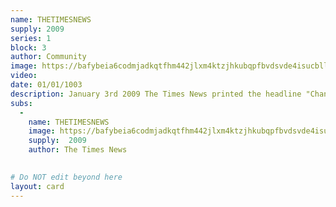 ```yaml
---
name: THETIMESNEWS
supply: 2009
series: 1
block: 3
author: Community
image: https://bafybeia6codmjadkqtfhm442jlxm4ktzjhkubqpfbvdsvde4isucbll7qe.ipfs.nftstorage.link/
video: 
date: 01/01/1003
description: January 3rd 2009 The Times News printed the headline "Chancellor on brink of second bailout for banks". The same message satoshi issued in the genesis block of bitcoin<br><br> This is an evolving piece. Artists in the community make thier own creative iterations of the newspaper cover. The artists iteration is added to the original block and the artists piece is issued individually as a subassest with a supply of 2009 and sent to all holders of the grail, at the time of thier issuance. The remaining supply is then sent to the owner along with the ownership rights of the assest. Contribute your own version - Here
subs: 
  -
    name: THETIMESNEWS
    image: https://bafybeia6codmjadkqtfhm442jlxm4ktzjhkubqpfbvdsvde4isucbll7qe.ipfs.nftstorage.link/
    supply:  2009  
    author: The Times News
    

# Do NOT edit beyond here
layout: card
---
```

